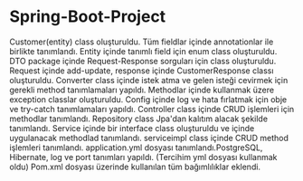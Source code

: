 # Spring-Boot-Project

Customer(entity) class oluşturuldu. Tüm fieldlar içinde annotationlar ile birlikte tanımlandı. 
Entity içinde tanımlı field için enum class oluşturuldu.
DTO package içinde Request-Response sorguları için class oluşturuldu.
Request içinde add-update, response içinde CustomerResponse classı oluşturuldu. 
Converter class içinde istek atma ve gelen isteği cevirmek için gerekli method tanımlamaları yapıldı.
Methodlar içinde kullanmak üzere exception classlar oluşturuldu. 
Config içinde log ve hata fırlatmak için obje ve try-catch tanımlamaları yapıldı. 
Controller class içinde CRUD işlemleri için methodlar tanımlandı. 
Repository class Jpa'dan kalıtım alacak şekilde tanımlandı. 
Service içinde bir interface class oluşturuldu ve içinde uygulanacak methodlad tanımlandı.
serviceimpl class içinde CRUD method işlemleri tanımlandı. 
application.yml dosyası tanımlandı.PostgreSQL, Hibernate, log ve port tanımları yapıldı. (Tercihim yml dosyası kullanmak oldu)
Pom.xml dosyası üzerinde kullanılan tüm bağımlılıklar eklendi.
